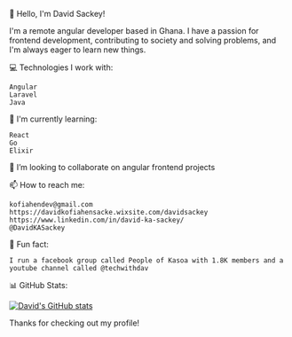 <!--- 
👋 Hi, I’m @SackeyDavid
- 👀 I’m interested in frontend development...
- 💻 Technologies I work with include Angular
- 🌱 I’m currently learning react, elixir and Go...
- 💞️ I’m looking to collaborate on angular frontend projects...
- 📫 You can reach me via kofiahendev@gmail.com... 
--->
👋 Hello, I'm David Sackey!

I'm a remote angular developer based in Ghana. I have a passion for frontend development, contributing to society and solving problems, and I'm always eager to learn new things.

💻 Technologies I work with:

    Angular
    Laravel
    Java

🌱 I'm currently learning:

    React
    Go
    Elixir

💞️ I’m looking to collaborate on angular frontend projects

📫 How to reach me:

    kofiahendev@gmail.com
    https://davidkofiahensacke.wixsite.com/davidsackey
    https://www.linkedin.com/in/david-ka-sackey/
    @DavidKASackey

💬 Fun fact:
    
    I run a facebook group called People of Kasoa with 1.8K members and a youtube channel called @techwithdav

📊 GitHub Stats:

[![David's GitHub stats](https://github-readme-stats.vercel.app/api?username=SackeyDavid)](https://github.com/anuraghazra/github-readme-stats)


Thanks for checking out my profile!
<!---
SackeyDavid/SackeyDavid is a ✨ special ✨ repository because its `README.md` (this file) appears on your GitHub profile.
You can click the Preview link to take a look at your changes.
--->
